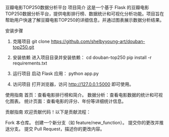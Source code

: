 豆瓣电影TOP250数据分析平台
项目简介
这是一个基于 Flask 的豆瓣电影TOP250数据分析平台，提供电影排行榜、数据统计和可视化分析功能。项目旨在帮助用户快速了解豆瓣电影TOP250的详细信息，并通过图表展示数据分析结果。

安装步骤
1. 克隆项目
git clone https://github.com/shelbyyoung-art/douban-top250.git

3. 安装依赖
进入项目目录并安装依赖：
cd douban-top250
pip install -r requirements.txt

4. 运行项目
启动 Flask 应用：
python app.py

5. 访问项目
打开浏览器，访问 http://127.0.0.1:5000 即可使用。

使用指南
首页：查看电影排行榜和简介。
数据分析：查看电影数据的统计和可视化图表。
统计页面：查看电影的评分、年份等详细统计信息。

贡献指南
欢迎贡献代码！以下是贡献流程：

Fork 本仓库。
创建一个新分支（如 feature/new_function）。
提交你的更改并推送分支。
提交 Pull Request，描述你的更改内容。
